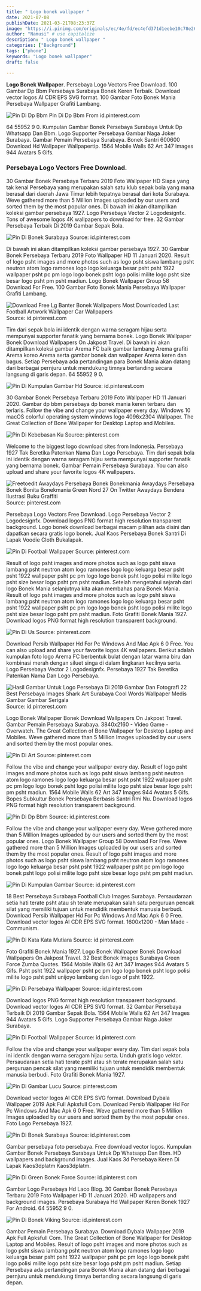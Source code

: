 ```yaml
---
title: " Logo bonek wallpaper "
date: 2021-07-08
publishDate: 2021-03-21T08:23:37Z
image: "https://i.pinimg.com/originals/ec/4e/fd/ec4efd371d1eebe10c78e26c07326296.jpg"
author: "Namusi" # use capitalize
description: " Logo bonek wallpaper "
categories: ["Background"]
tags: ["phone"]
keywords: "Logo bonek wallpaper"
draft: false

---
```



**Logo Bonek Wallpaper**. Persebaya Logo Vectors Free Download. 100 Gambar Dp Bbm Persebaya Surabaya Bonek Keren Terbaik. Download vector logos AI CDR EPS SVG format. 100 Gambar Foto Bonek Mania Persebaya Wallpaper Grafiti Lambang.

![Pin Di Dp Bbm](https://i.pinimg.com/originals/87/1a/ab/871aab6879601689c9c86885560b6d07.jpg "Pin Di Dp Bbm")
Pin Di Dp Bbm From id.pinterest.com


64 55952 9 0. Kumpulan Gambar Bonek Persebaya Surabaya Untuk Dp Whatsapp Dan Bbm. Logo Supporter Persebaya Gambar Naga Joker Surabaya. Gambar Pemain Persebaya Surabaya. Bonek Santri 600600 Download Hd Wallpaper Wallpapertip. 1564 Mobile Walls 62 Art 347 Images 944 Avatars 5 Gifs.

### Persebaya Logo Vectors Free Download.

30 Gambar Bonek Persebaya Terbaru 2019 Foto Wallpaper HD Siapa yang tak kenal Persebaya yang merupakan salah satu klub sepak bola yang mana berasal dari daerah Jawa Timur lebih tepatnya berasal dari kota Surabaya. Weve gathered more than 5 Million Images uploaded by our users and sorted them by the most popular ones. Di bawah ini akan ditampilkan koleksi gambar persebaya 1927. Logo Persebaya Vector 2 Logodesignfx. Tons of awesome logos 4K wallpapers to download for free. 32 Gambar Persebaya Terbaik Di 2019 Gambar Sepak Bola.


![Pin Di Bonek Surabaya](https://i.pinimg.com/originals/8d/df/5d/8ddf5d273d898a6100c318407167ba35.jpg "Pin Di Bonek Surabaya")
Source: id.pinterest.com

Di bawah ini akan ditampilkan koleksi gambar persebaya 1927. 30 Gambar Bonek Persebaya Terbaru 2019 Foto Wallpaper HD 11 Januari 2020. Result of logo psht images and more photos such as logo psht siswa lambang psht neutron atom logo ramones logo logo keluarga besar psht psht 1922 wallpaper psht pc pm logo logo bonek psht logo polisi milite logo psht size besar logo psht pm psht madiun. Logo Bonek Wallpaper Group 58 Download For Free. 100 Gambar Foto Bonek Mania Persebaya Wallpaper Grafiti Lambang.

![Download Free Lg Banter Bonek Wallpapers Most Downloaded Last Football Artwork Wallpaper Car Wallpapers](https://i.pinimg.com/originals/24/69/1b/24691ba08257d8e5a265bcc0ee49e2df.jpg "Download Free Lg Banter Bonek Wallpapers Most Downloaded Last Football Artwork Wallpaper Car Wallpapers")
Source: id.pinterest.com

Tim dari sepak bola ini identik dengan warna seragam hijau serta mempunyai supporter fanatik yang bernama bonek. Logo Bonek Wallpaper Bonek Download Wallpapers On Jakpost Travel. Di bawah ini akan ditampilkan koleksi gambar Arema FC baik gambar lambang Arema grafiti Arema koreo Arema serta gambar bonek dan wallpaper Arema keren dan bagus. Setiap Persebaya ada pertandingan para Bonek Mania akan datang dari berbagai pernjuru untuk mendukung timnya bertanding secara langsung di garis depan. 64 55952 9 0.

![Pin Di Kumpulan Gambar Hd](https://i.pinimg.com/474x/c1/03/2a/c1032a98ffa8698615b9a3951f4f78f2.jpg "Pin Di Kumpulan Gambar Hd")
Source: id.pinterest.com

30 Gambar Bonek Persebaya Terbaru 2019 Foto Wallpaper HD 11 Januari 2020. Gambar dp bbm persebaya dp bonek mania keren terbaru dan terlaris. Follow the vibe and change your wallpaper every day. Windows 10 macOS colorful operating system windows logo 4096x2304 Wallpaper. The Great Collection of Bone Wallpaper for Desktop Laptop and Mobiles.

![Pin Di Kebebasan Ku](https://i.pinimg.com/736x/b1/f0/68/b1f06816e0ece99060e666871d961a10.jpg "Pin Di Kebebasan Ku")
Source: pinterest.com

Welcome to the biggest logo download sites from Indonesia. Persebaya 1927 Tak Beretika Patenkan Nama Dan Logo Persebaya. Tim dari sepak bola ini identik dengan warna seragam hijau serta mempunyai supporter fanatik yang bernama bonek. Gambar Pemain Persebaya Surabaya. You can also upload and share your favorite logos 4K wallpapers.

![Freetoedit Awaydays Persebaya Bonek Bonekmania Awaydays Persebaya Bonek Bonita Bonekmania Green Nord 27 On Twitter Awaydays Bendera Ilustrasi Buku Graffiti](https://i.pinimg.com/originals/72/4a/9b/724a9b11de198e46762d88d90b3a2941.jpg "Freetoedit Awaydays Persebaya Bonek Bonekmania Awaydays Persebaya Bonek Bonita Bonekmania Green Nord 27 On Twitter Awaydays Bendera Ilustrasi Buku Graffiti")
Source: pinterest.com

Persebaya Logo Vectors Free Download. Logo Persebaya Vector 2 Logodesignfx. Download logos PNG format high resolution transparent background. Logo bonek download berbagai macam pilihan ada disini dan dapatkan secara gratis logo bonek. Jual Kaos Persebaya Bonek Santri Di Lapak Voodie Cloth Bukalapak.

![Pin Di Football Wallpaper](https://i.pinimg.com/originals/0b/63/21/0b6321362caa1838336b8e3eb7729cc6.jpg "Pin Di Football Wallpaper")
Source: pinterest.com

Result of logo psht images and more photos such as logo psht siswa lambang psht neutron atom logo ramones logo logo keluarga besar psht psht 1922 wallpaper psht pc pm logo logo bonek psht logo polisi milite logo psht size besar logo psht pm psht madiun. Setelah mengetahui sejarah dari logo Bonek Mania selanjutnya kita akan membahas para Bonek Mania. Result of logo psht images and more photos such as logo psht siswa lambang psht neutron atom logo ramones logo logo keluarga besar psht psht 1922 wallpaper psht pc pm logo logo bonek psht logo polisi milite logo psht size besar logo psht pm psht madiun. Foto Grafiti Bonek Mania 1927. Download logos PNG format high resolution transparent background.

![Pin Di Us](https://i.pinimg.com/originals/01/d7/d9/01d7d9e676928a39043e470b16ac4798.png "Pin Di Us")
Source: pinterest.com

Download Persib Wallpaper Hd For Pc Windows And Mac Apk 6 0 Free. You can also upload and share your favorite logos 4K wallpapers. Berikut adalah kumpulan foto logo Arema FC berbentuk bulat dengan latar warna biru dan kombinasi merah dengan siluet singa di dalam lingkaran kecilnya serta. Logo Persebaya Vector 2 Logodesignfx. Persebaya 1927 Tak Beretika Patenkan Nama Dan Logo Persebaya.

![Hasil Gambar Untuk Logo Persebaya Di 2019 Gambar Dan Fotografi 22 Best Persebaya Images Shark Art Surabaya Cool Words Wallpaper Medis Gambar Gambar Serigala](https://i.pinimg.com/474x/c6/33/71/c63371e222634a144c2258573d2aa082.jpg "Hasil Gambar Untuk Logo Persebaya Di 2019 Gambar Dan Fotografi 22 Best Persebaya Images Shark Art Surabaya Cool Words Wallpaper Medis Gambar Gambar Serigala")
Source: id.pinterest.com

Logo Bonek Wallpaper Bonek Download Wallpapers On Jakpost Travel. Gambar Pemain Persebaya Surabaya. 3840x2160 - Video Game - Overwatch. The Great Collection of Bone Wallpaper for Desktop Laptop and Mobiles. Weve gathered more than 5 Million Images uploaded by our users and sorted them by the most popular ones.

![Pin Di Art](https://i.pinimg.com/originals/20/e2/26/20e22648c15baaa08f5e49e446b8d7f1.jpg "Pin Di Art")
Source: pinterest.com

Follow the vibe and change your wallpaper every day. Result of logo psht images and more photos such as logo psht siswa lambang psht neutron atom logo ramones logo logo keluarga besar psht psht 1922 wallpaper psht pc pm logo logo bonek psht logo polisi milite logo psht size besar logo psht pm psht madiun. 1564 Mobile Walls 62 Art 347 Images 944 Avatars 5 Gifs. Bopes Subkultur Bonek Persebaya Berbasis Santri Rmi Nu. Download logos PNG format high resolution transparent background.

![Pin Di Dp Bbm](https://i.pinimg.com/originals/87/1a/ab/871aab6879601689c9c86885560b6d07.jpg "Pin Di Dp Bbm")
Source: id.pinterest.com

Follow the vibe and change your wallpaper every day. Weve gathered more than 5 Million Images uploaded by our users and sorted them by the most popular ones. Logo Bonek Wallpaper Group 58 Download For Free. Weve gathered more than 5 Million Images uploaded by our users and sorted them by the most popular ones. Result of logo psht images and more photos such as logo psht siswa lambang psht neutron atom logo ramones logo logo keluarga besar psht psht 1922 wallpaper psht pc pm logo logo bonek psht logo polisi milite logo psht size besar logo psht pm psht madiun.

![Pin Di Kumpulan Gambar](https://i.pinimg.com/originals/a0/73/82/a07382cbe87f83648d8fb3e5b187f3ae.png "Pin Di Kumpulan Gambar")
Source: id.pinterest.com

18 Best Persebaya Surabaya Football Club Images Surabaya. Persaudaraan setia hati terate psht atau sh terate merupakan salah satu perguruan pencak silat yang memiliki tujuan untuk mendidik membentuk manusia berbudi. Download Persib Wallpaper Hd For Pc Windows And Mac Apk 6 0 Free. Download vector logos AI CDR EPS SVG format. 1600x1200 - Man Made - Communism.

![Pin Di Kata Kata Mutiara](https://i.pinimg.com/originals/59/5a/68/595a68cf7bf1f45b42c040f4e4f67bad.png "Pin Di Kata Kata Mutiara")
Source: id.pinterest.com

Foto Grafiti Bonek Mania 1927. Logo Bonek Wallpaper Bonek Download Wallpapers On Jakpost Travel. 32 Best Bonek Images Surabaya Green Force Zumba Quotes. 1564 Mobile Walls 62 Art 347 Images 944 Avatars 5 Gifs. Psht psht 1922 wallpaper psht pc pm logo logo bonek psht logo polisi milite logo psht psht unijoyo lambang dan logo of psht 1922.

![Pin Di Persebaya Wallpaper](https://i.pinimg.com/736x/ba/b8/6c/bab86c7fbc48858ab1620d2fa46b9abc.jpg "Pin Di Persebaya Wallpaper")
Source: id.pinterest.com

Download logos PNG format high resolution transparent background. Download vector logos AI CDR EPS SVG format. 32 Gambar Persebaya Terbaik Di 2019 Gambar Sepak Bola. 1564 Mobile Walls 62 Art 347 Images 944 Avatars 5 Gifs. Logo Supporter Persebaya Gambar Naga Joker Surabaya.

![Pin Di Football Wallpaper](https://i.pinimg.com/originals/59/86/1d/59861df459db9c01c3c8cbe43377fa74.png "Pin Di Football Wallpaper")
Source: id.pinterest.com

Follow the vibe and change your wallpaper every day. Tim dari sepak bola ini identik dengan warna seragam hijau serta. Unduh gratis logo vektor. Persaudaraan setia hati terate psht atau sh terate merupakan salah satu perguruan pencak silat yang memiliki tujuan untuk mendidik membentuk manusia berbudi. Foto Grafiti Bonek Mania 1927.

![Pin Di Gambar Lucu](https://i.pinimg.com/originals/66/d7/b4/66d7b4fe515a1fec6493fc0ae7e06c71.jpg "Pin Di Gambar Lucu")
Source: pinterest.com

Download vector logos AI CDR EPS SVG format. Download Dybala Wallpaper 2019 Apk Full Apksfull Com. Download Persib Wallpaper Hd For Pc Windows And Mac Apk 6 0 Free. Weve gathered more than 5 Million Images uploaded by our users and sorted them by the most popular ones. Foto Logo Persebaya 1927.

![Pin Di Bonek Surabaya](https://i.pinimg.com/originals/aa/c1/da/aac1da164abecd4686a896d2dec86f71.jpg "Pin Di Bonek Surabaya")
Source: id.pinterest.com

Gambar persebaya foto persebaya. Free download vector logos. Kumpulan Gambar Bonek Persebaya Surabaya Untuk Dp Whatsapp Dan Bbm. HD wallpapers and background images. Jual Kaos 3d Persebaya Keren Di Lapak Kaos3dplatm Kaos3dplatm.

![Pin Di Green Bonek Force](https://i.pinimg.com/originals/27/74/af/2774afbde6ab080cce7e6684d82d4917.jpg "Pin Di Green Bonek Force")
Source: id.pinterest.com

Gambar Logo Persebaya Hd Laco Blog. 30 Gambar Bonek Persebaya Terbaru 2019 Foto Wallpaper HD 11 Januari 2020. HD wallpapers and background images. Persebaya Surabaya Hd Wallpaper Keren Bonek 1927 For Android. 64 55952 9 0.

![Pin Di Bonek Viking](https://i.pinimg.com/originals/ec/4e/fd/ec4efd371d1eebe10c78e26c07326296.jpg "Pin Di Bonek Viking")
Source: id.pinterest.com

Gambar Pemain Persebaya Surabaya. Download Dybala Wallpaper 2019 Apk Full Apksfull Com. The Great Collection of Bone Wallpaper for Desktop Laptop and Mobiles. Result of logo psht images and more photos such as logo psht siswa lambang psht neutron atom logo ramones logo logo keluarga besar psht psht 1922 wallpaper psht pc pm logo logo bonek psht logo polisi milite logo psht size besar logo psht pm psht madiun. Setiap Persebaya ada pertandingan para Bonek Mania akan datang dari berbagai pernjuru untuk mendukung timnya bertanding secara langsung di garis depan.

